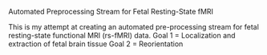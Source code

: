 Automated Preprocessing Stream for Fetal Resting-State fMRI

This is my attempt at creating an automated pre-processing stream for fetal resting-state functional MRI (rs-fMRI) data. 
Goal 1 = Localization and extraction of fetal brain tissue
Goal 2 = Reorientation
